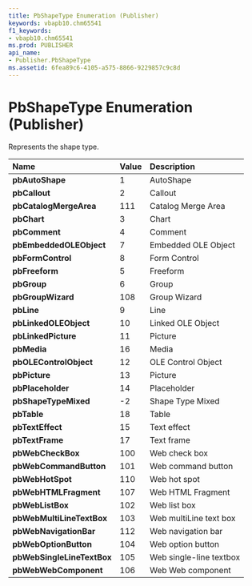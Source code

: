 ```yaml
---
title: PbShapeType Enumeration (Publisher)
keywords: vbapb10.chm65541
f1_keywords:
- vbapb10.chm65541
ms.prod: PUBLISHER
api_name:
- Publisher.PbShapeType
ms.assetid: 6fea89c6-4105-a575-8866-9229857c9c8d
---
```



# PbShapeType Enumeration (Publisher)

 Represents the shape type.



|**Name**|**Value**|**Description**|
|:-----|:-----|:-----|
| **pbAutoShape**|1|AutoShape|
| **pbCallout**|2|Callout|
| **pbCatalogMergeArea**|111|Catalog Merge Area|
| **pbChart**|3|Chart|
| **pbComment**|4|Comment|
| **pbEmbeddedOLEObject**|7|Embedded OLE Object|
| **pbFormControl**|8|Form Control|
| **pbFreeform**|5|Freeform|
| **pbGroup**|6|Group|
| **pbGroupWizard**|108|Group Wizard|
| **pbLine**|9|Line|
| **pbLinkedOLEObject**|10|Linked OLE Object|
| **pbLinkedPicture**|11|Picture|
| **pbMedia**|16|Media|
| **pbOLEControlObject**|12|OLE Control Object|
| **pbPicture**|13|Picture|
| **pbPlaceholder**|14|Placeholder|
| **pbShapeTypeMixed**|-2|Shape Type Mixed|
| **pbTable**|18|Table|
| **pbTextEffect**|15|Text effect|
| **pbTextFrame**|17|Text frame|
| **pbWebCheckBox**|100|Web check box|
| **pbWebCommandButton**|101|Web command button|
| **pbWebHotSpot**|110|Web hot spot|
| **pbWebHTMLFragment**|107|Web HTML Fragment|
| **pbWebListBox**|102|Web list box|
| **pbWebMultiLineTextBox**|103|Web multiLine text box|
| **pbWebNavigationBar**|112|Web navigation bar|
| **pbWebOptionButton**|104|Web option button|
| **pbWebSingleLineTextBox**|105|Web single-line textbox|
| **pbWebWebComponent**|106|Web Web component|

